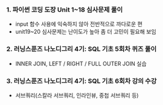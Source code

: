 ### 1. 파이썬 코딩 도장 Unit 1~18 심사문제 풀이
- input 함수 사용에 익숙하지 않아 전반적으로 까다로운 편
- unit19~20 심사문제는 난이도가 높아 좀 더 고민이 필요해 보임

### 2. 러닝스푼즈 나노디그리 4기: SQL 기초 5회차 퀴즈 풀이
- INNER JOIN, LEFT / RIGHT / FULL OUTER JOIN 실습

### 3. 러닝스푼즈 나노디그리 4기: SQL 기초 6회차 강의 수강
- 서브쿼리(스칼라 서브쿼리, 인라인뷰, 중첩 서브쿼리 등)
